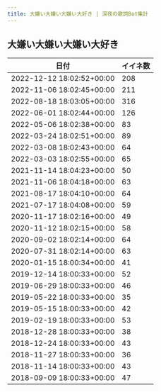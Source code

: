 ```yaml
---
title: 大嫌い大嫌い大嫌い大好き | 深夜の歌詞Bot集計
---
```

## 大嫌い大嫌い大嫌い大好き

|日付|イイネ数|
|-|-|
|2022-12-12 18:02:52+00:00|208|
|2022-11-06 18:02:45+00:00|211|
|2022-08-18 18:03:05+00:00|316|
|2022-06-01 18:02:44+00:00|126|
|2022-05-06 18:02:38+00:00|83|
|2022-03-24 18:02:51+00:00|89|
|2022-03-08 18:02:43+00:00|64|
|2022-03-03 18:02:55+00:00|65|
|2021-11-14 18:04:23+00:00|50|
|2021-11-06 18:04:18+00:00|63|
|2021-08-17 18:04:10+00:00|64|
|2021-07-17 18:04:08+00:00|59|
|2020-11-17 18:02:16+00:00|49|
|2020-11-12 18:02:15+00:00|58|
|2020-09-02 18:02:14+00:00|64|
|2020-07-31 18:02:14+00:00|63|
|2020-01-15 18:00:34+00:00|41|
|2019-12-14 18:00:33+00:00|52|
|2019-06-29 18:00:33+00:00|46|
|2019-05-22 18:00:33+00:00|35|
|2019-05-15 18:00:33+00:00|42|
|2019-02-19 18:00:33+00:00|53|
|2018-12-28 18:00:33+00:00|38|
|2018-12-24 18:00:33+00:00|43|
|2018-11-27 18:00:33+00:00|36|
|2018-11-14 18:00:33+00:00|43|
|2018-09-09 18:00:33+00:00|47|

